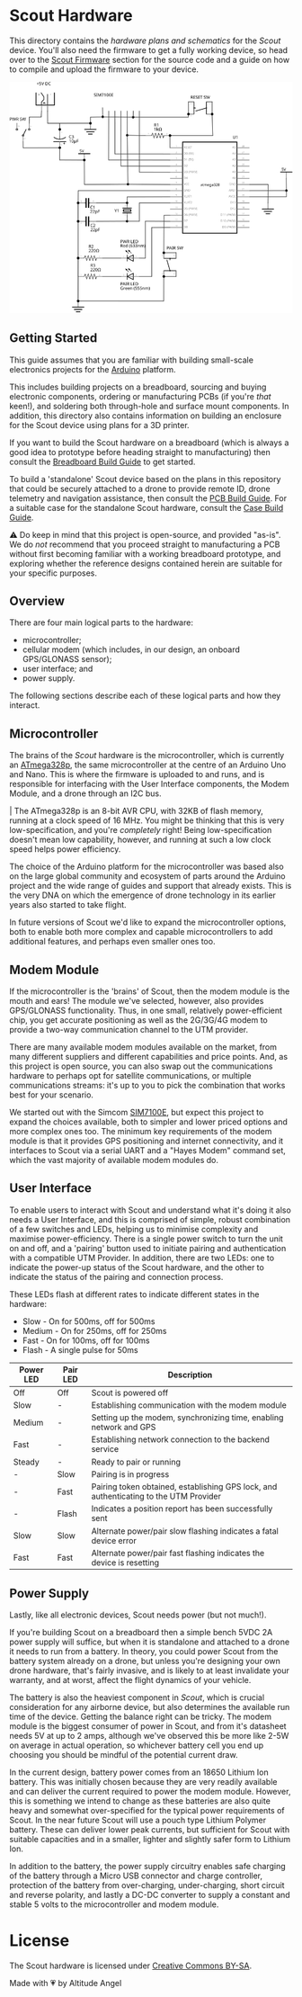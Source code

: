 # Scout Hardware

This directory contains the _hardware plans and schematics_ for the _Scout_ device. You'll also need the firmware to get a fully working device, so head over to the [Scout Firmware](../firmware/README.md) section for the source code and a guide on how to compile and upload the firmware to your device.

![Schematic of the Scout hardware on a breadboard](breadboard/BreadboardSchematic.svg)

## Getting Started

This guide assumes that you are familiar with building small-scale electronics projects for the [Arduino](https://www.arduino.cc/) platform.

This includes building projects on a breadboard, sourcing and buying electronic components, ordering or manufacturing PCBs (if you're _that_ keen!), and soldering both through-hole and surface mount components. In addition, this directory also contains information on building an enclosure for the Scout device using plans for a 3D printer.

If you want to build the Scout hardware on a breadboard (which is always a good idea to prototype before heading straight to manufacturing) then consult the [Breadboard Build Guide](breadboard/BreadboardBuildGuide.md) to get started.

To build a 'standalone' Scout device based on the plans in this repository that could be securely attached to a drone to provide remote ID, drone telemetry and navigation assistance, then consult the [PCB Build Guide](pcb/PCBBuildGuide.md). For a suitable case for the standalone Scout hardware, consult the [Case Build Guide](case/CaseBuildGuide.md).

:warning: Do keep in mind that this project is open-source, and provided "as-is". We do _not_ recommend that you proceed straight to manufacturing a PCB without first becoming familiar with a working breadboard prototype, and exploring whether the reference designs contained herein are suitable for your specific purposes.

## Overview

There are four main logical parts to the hardware:

- microcontroller;
- cellular modem (which includes, in our design, an onboard GPS/GLONASS sensor);
- user interface; and
- power supply. 

The following sections describe each of these logical parts and how they interact.

## Microcontroller

The brains of the _Scout_ hardware is the microcontroller, which is currently an [ATmega328p](https://en.wikipedia.org/wiki/ATmega328), the same microcontroller at the centre of an Arduino Uno and Nano. This is where the firmware is uploaded to and runs, and is responsible for interfacing with the User Interface components, the Modem Module, and a drone through an I2C bus. 

| The ATmega328p is an 8-bit AVR CPU, with 32KB of flash memory, running at a clock speed of 16 MHz. You might be thinking that this is very low-specification, and you're _completely_ right! Being low-specification doesn't mean low capability, however, and running at such a low clock speed helps power efficiency.

The choice of the Arduino platform for the microcontroller was based also on the large global community and ecosystem of parts around the Arduino project and the wide range of guides and support that already exists. This is the very DNA on which the emergence of drone technology in its earlier years also started to take flight.

In future versions of Scout we'd like to expand the microcontroller options, both to enable both more complex and capable microcontrollers to add additional features, and perhaps even smaller ones too.

## Modem Module

If the microcontroller is the 'brains' of Scout, then the modem module is the mouth and ears! The module we've selected, however, also provides GPS/GLONASS functionality. Thus, in one small, relatively power-efficient chip, you get accurate positioning as well as the 2G/3G/4G modem to provide a two-way communication channel to the UTM provider.

There are many available modem modules available on the market, from many different suppliers and different capabilities and price points. And, as this project is open source, you can also swap out the communications hardware to perhaps opt for satellite communications, or multiple communications streams: it's up to you to pick the combination that works best for your scenario. 

We started out with the Simcom [SIM7100E](https://simcom.ee/modules/lte/sim7100e/), but expect this project to expand the choices available, both to simpler and lower priced options and more complex ones too. The minimum key requirements of the modem module is that it provides GPS positioning and internet connectivity, and it interfaces to Scout via a serial UART and a "Hayes Modem" command set, which the vast majority of available modem modules do.

## User Interface

To enable users to interact with Scout and understand what it's doing it also needs a User Interface, and this is comprised of simple, robust combination of a few switches and LEDs, helping us to minimise complexity and maximise power-efficiency. There is a single power switch to turn the unit on and off, and a 'pairing' button used to initiate pairing and authentication with a compatible UTM Provider. In addition, there are two LEDs: one to indicate the power-up status of the Scout hardware, and the other to indicate the status of the pairing and connection process. 

These LEDs flash at different rates to indicate different states in the hardware:

- Slow - On for 500ms, off for 500ms
- Medium - On for 250ms, off for 250ms
- Fast - On for 100ms, off for 100ms
- Flash - A single pulse for 50ms

| Power LED | Pair LED | Description                                                                              |
| --------- | -------- | ---------------------------------------------------------------------------------------- |
| Off       | Off      | Scout is powered off                                                                     |
| Slow      | -        | Establishing communication with the modem module                                         |
| Medium    | -        | Setting up the modem, synchronizing time, enabling network and GPS                       |
| Fast      | -        | Establishing network connection to the backend service                                   |
| Steady    | -        | Ready to pair or running                                                                 |
| -         | Slow     | Pairing is in progress                                                                   |
| -         | Fast     | Pairing token obtained, establishing GPS lock, and authenticating to the UTM Provider    |
| -         | Flash    | Indicates a position report has been successfully sent                                   |
| Slow      | Slow     | Alternate power/pair slow flashing indicates a fatal device error                        |
| Fast      | Fast     | Alternate power/pair fast flashing indicates the device is resetting                     |

## Power Supply

Lastly, like all electronic devices, Scout needs power (but not much!).

If you're building Scout on a breadboard then a simple bench 5VDC 2A power supply will suffice, but when it is standalone and attached to a drone it needs to run from a battery. In theory, you could power Scout from the battery system already on a drone, but unless you're designing your own drone hardware, that's fairly invasive, and is likely to at least invalidate your warranty, and at worst, affect the flight dynamics of your vehicle. 

The battery is also the heaviest component in _Scout_, which is crucial consideration for any airborne device, but also determines the available run time of the device. Getting the balance right can be tricky. The modem module is the biggest consumer of power in Scout, and from it's datasheet needs 5V at up to 2 amps, although we've observed this be more like 2-5W on average in actual operation, so whichever battery cell you end up choosing you should be mindful of the potential current draw.

In the current design, battery power comes from an 18650 Lithium Ion battery. This was initially chosen because they are very readily available and can deliver the current required to power the modem module. However, this is something we intend to change as these batteries are also quite heavy and somewhat over-specified for the typical power requirements of Scout. In the near future Scout will use a pouch type Lithium Polymer battery. These can deliver lower peak currents, but sufficient for Scout with suitable capacities and in a smaller, lighter and slightly safer form to Lithium Ion.

In addition to the battery, the power supply circuitry enables safe charging of the battery through a Micro USB connector and charge controller, protection of the battery from over-charging, under-charging, short circuit and reverse polarity, and lastly a DC-DC converter to supply a constant and stable 5 volts to the microcontroller and modem module.

# License

The Scout hardware is licensed under [Creative Commons BY-SA](https://creativecommons.org/licenses/by-sa/4.0/).

Made with 💗 by Altitude Angel
